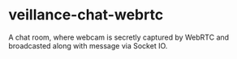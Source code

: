 # veillance-chat-webrtc
A chat room, where webcam is secretly captured by WebRTC and broadcasted along with message via Socket IO.
